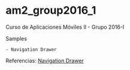 # am2_group2016_1
Curso de Aplicaciones Móviles II - Grupo 2016-I

Samples

    - Navigation Drawer
    
    
Referencias:
 [Navigation Drawer](https://developer.android.com/training/implementing-navigation/nav-drawer.html)
    
